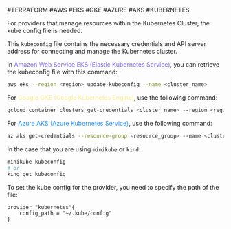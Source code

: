 #TERRAFORM #AWS #EKS #GKE #AZURE #AKS #KUBERNETES 

For providers that manage resources within the Kubernetes Cluster, the kube config file is needed. 

This `kubeconfig` file contains the necessary credentials and API server address for connecting and manage the Kubernetes cluster. 

In <span style="color:MediumSlateBlue;">Amazon Web Service EKS (Elastic Kubernetes Service)</span>, you can retrieve the kubeconfig file with this command: 
```bash
aws eks --region <region> update-kubeconfig --name <cluster_name>
```

For <span style="color:#ffec8b;">Google GKE (Google Kubernetes Engine)</span>, use the following command: 
```bash
gcloud container clusters get-credentials <cluster_name> --region <region>
```

For <span style="color:DodgerBlue;">Azure AKS (Azure Kubernetes Service)</span>, use the following command: 
```bash
az aks get-credentials --resource-group <resource_group> --name <cluster_name>
```

In the case that you are using `minikube` or `kind`: 
```bash
minikube kubeconfig
# or 
king get kubeconfig
```

To set the kube config for the provider, you need to specify the path of the file: 

```hcl
provider "kubernetes"{
	config_path = "~/.kube/config"
}
```